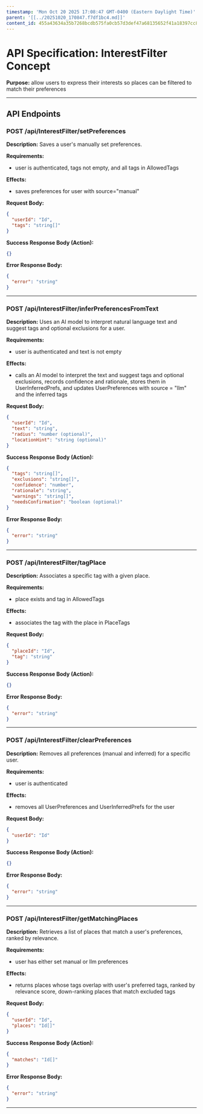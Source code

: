 ```yaml
---
timestamp: 'Mon Oct 20 2025 17:08:47 GMT-0400 (Eastern Daylight Time)'
parent: '[[../20251020_170847.f7df1bc4.md]]'
content_id: 455a43634a35b7268bcdb575fa0cb57d3def47a68135652f41a18397cc8d8b63
---
```


# API Specification: InterestFilter Concept

**Purpose:** allow users to express their interests so places can be filtered to match their preferences

***

## API Endpoints

### POST /api/InterestFilter/setPreferences

**Description:** Saves a user's manually set preferences.

**Requirements:**

* user is authenticated, tags not empty, and all tags in AllowedTags

**Effects:**

* saves preferences for user with source="manual"

**Request Body:**

```json
{
  "userId": "Id",
  "tags": "string[]"
}
```

**Success Response Body (Action):**

```json
{}
```

**Error Response Body:**

```json
{
  "error": "string"
}
```

***

### POST /api/InterestFilter/inferPreferencesFromText

**Description:** Uses an AI model to interpret natural language text and suggest tags and optional exclusions for a user.

**Requirements:**

* user is authenticated and text is not empty

**Effects:**

* calls an AI model to interpret the text and suggest tags and optional exclusions, records confidence and rationale, stores them in UserInferredPrefs, and updates UserPreferences with source = "llm" and the inferred tags

**Request Body:**

```json
{
  "userId": "Id",
  "text": "string",
  "radius": "number (optional)",
  "locationHint": "string (optional)"
}
```

**Success Response Body (Action):**

```json
{
  "tags": "string[]",
  "exclusions": "string[]",
  "confidence": "number",
  "rationale": "string",
  "warnings": "string[]",
  "needsConfirmation": "boolean (optional)"
}
```

**Error Response Body:**

```json
{
  "error": "string"
}
```

***

### POST /api/InterestFilter/tagPlace

**Description:** Associates a specific tag with a given place.

**Requirements:**

* place exists and tag in AllowedTags

**Effects:**

* associates the tag with the place in PlaceTags

**Request Body:**

```json
{
  "placeId": "Id",
  "tag": "string"
}
```

**Success Response Body (Action):**

```json
{}
```

**Error Response Body:**

```json
{
  "error": "string"
}
```

***

### POST /api/InterestFilter/clearPreferences

**Description:** Removes all preferences (manual and inferred) for a specific user.

**Requirements:**

* user is authenticated

**Effects:**

* removes all UserPreferences and UserInferredPrefs for the user

**Request Body:**

```json
{
  "userId": "Id"
}
```

**Success Response Body (Action):**

```json
{}
```

**Error Response Body:**

```json
{
  "error": "string"
}
```

***

### POST /api/InterestFilter/getMatchingPlaces

**Description:** Retrieves a list of places that match a user's preferences, ranked by relevance.

**Requirements:**

* user has either set manual or llm preferences

**Effects:**

* returns places whose tags overlap with user's preferred tags, ranked by relevance score, down-ranking places that match excluded tags

**Request Body:**

```json
{
  "userId": "Id",
  "places": "Id[]"
}
```

**Success Response Body (Action):**

```json
{
  "matches": "Id[]"
}
```

**Error Response Body:**

```json
{
  "error": "string"
}
```

***
